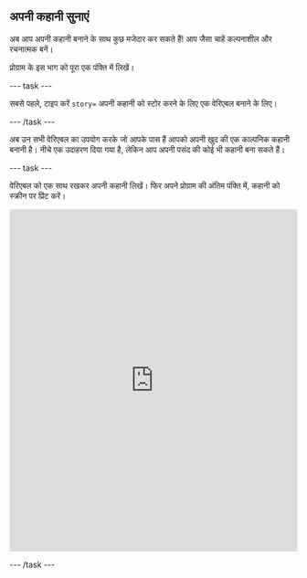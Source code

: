 ## अपनी कहानी सुनाएं

अब आप अपनी कहानी बनाने के साथ कुछ मजेदार कर सकते हैं! आप जैसा चाहें कल्पनाशील और रचनात्मक बनें।

प्रोग्राम के इस भाग को पूरा एक पंक्ति में लिखें।

--- task ---

सबसे पहले, टाइप करें `story=` अपनी कहानी को स्टोर करने के लिए एक वेरिएबल बनाने के लिए।

--- /task ---

अब उन सभी वेरिएबल का उपयोग करके जो आपके पास हैं आपको अपनी खुद की एक काल्पनिक कहानी बनानी है। नीचे एक उदाहरण दिया गया है, लेकिन आप अपनी पसंद की कोई भी कहानी बना सकते हैं।

--- task ---

वेरिएबल को एक साथ रखकर अपनी कहानी लिखें। फिर अपने प्रोग्राम की अंतिम पंक्ति में, कहानी को स्क्रीन पर प्रिंट करें। 

<iframe src="https://trinket.io/embed/python/904db1ae15" width="100%" height="600" frameborder="0" marginwidth="0" marginheight="0" allowfullscreen mark="crwd-mark"></iframe> 

--- /task ---